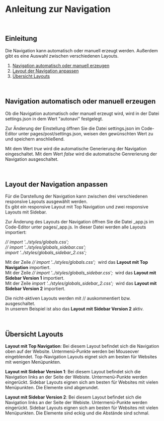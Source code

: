 # Anleitung zur Navigation

<br>

## Einleitung
Die Navigation kann automatisch oder manuell erzeugt werden. 
Außerdem gibt es eine Auswahl zwischen verschiedenen Layouts.  

1. [Navigation automatisch oder manuell erzeugen](#Navigation-automatisch-oder-manuell-erzeugen)
2. [Layout der Navigation anpassen](#Layout-der-Navigation-anpassen)
3. [Übersicht Layouts](#Übersicht-Layouts)

<br>

## Navigation automatisch oder manuell erzeugen  

Ob die Navigation automatisch oder manuell erzeugt wird, wird in der Datei settings.json in dem Wert "autonavi" festgelegt.

Zur Änderung der Einstellung öffnen Sie die Datei settings.json im Code-Editor unter pages/post/settings.json, weisen den gewünschten Wert zu und speichern anschließend.  

Mit dem Wert *true* wird die automatische Generierung der Navigation eingeschaltet. Mit dem Wert *false* wird die automatische Genrerierung der Navigation ausgeschaltet.

<br>

## Layout der Navigation anpassen  

Für die Darstellung der Navigation kann zwischen drei verschiedenen responsive Layouts ausgewählt werden.  
Es gibt ein responsive Layout mit Top Navigation und zwei responsive Layouts mit Sidebar.  

Zur Änderung des Layouts der Navigation öffnen Sie die Datei _app.js im Code-Editor unter pages/_app.js.
In dieser Datei werden alle Layouts importiert:
  
*// import '../styles/globals.css';*  
*// import '../styles/globals_sidebar.css';*  
*import '../styles/globals_sidebar_2.css';*  

Mit der Zeile *// import '../styles/globals.css';* &nbsp;wird das **Layout mit Top Navigation** importiert.  
Mit der Zeile *// import '../styles/globals_sidebar.css';* &nbsp;wird das **Layout mit Sidebar Version 1** importiert.  
Mit der Zeile *import '../styles/globals_sidebar_2.css';* &nbsp;wird das **Layout mit Sidebar Version 2** importiert.

Die nicht-aktiven Layouts werden mit // auskommentiert bzw. ausgeschaltet.  
In unserem Beispiel ist also das **Layout mit Sidebar Version 2** aktiv.

<br>

## Übersicht Layouts

**Layout mit Top Navigation**: Bei diesem Layout befindet sich die Navigation oben auf der Website. Untermenü-Punkte werden bei Mouseover eingeblendet. Top-Navigation Layouts eignet sich am besten für Websites mit wenigen Menüpunkten.

**Layout mit Sidebar Version 1**: Bei diesem Layout befindet sich die Navigation links an der Seite der Webiste. Untermenü-Punkte werden eingerückt. Sidebar Layouts eignen sich am besten für Websites mit vielen Menüpunkten. Die Elemente sind abgerundet.

**Layout mit Sidebar Version 2**: Bei diesem Layout befindet sich die Navigation links an der Seite der Webiste. Untermenü-Punkte werden eingerückt. Sidebar Layouts eignen sich am besten für Websites mit vielen Menüpunkten. Die Elemente sind eckig und die Abstände sind schmal.